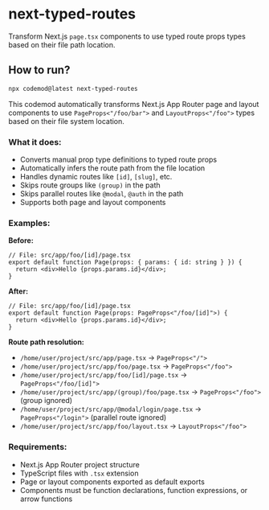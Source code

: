 # next-typed-routes

Transform Next.js `page.tsx` components to use typed route props types based on their file path location.

## How to run?

```bash
npx codemod@latest next-typed-routes
```

This codemod automatically transforms Next.js App Router page and layout components to use `PageProps<"/foo/bar">` and `LayoutProps<"/foo">` types based on their file system location.

### What it does:

- Converts manual prop type definitions to typed route props
- Automatically infers the route path from the file location
- Handles dynamic routes like `[id]`, `[slug]`, etc.
- Skips route groups like `(group)` in the path
- Skips parallel routes like `@modal`, `@auth` in the path
- Supports both page and layout components

### Examples:

**Before:**

```tsx
// File: src/app/foo/[id]/page.tsx
export default function Page(props: { params: { id: string } }) {
  return <div>Hello {props.params.id}</div>;
}
```

**After:**

```tsx
// File: src/app/foo/[id]/page.tsx
export default function Page(props: PageProps<"/foo/[id]">) {
  return <div>Hello {props.params.id}</div>;
}
```

**Route path resolution:**

- `/home/user/project/src/app/page.tsx` → `PageProps<"/">`
- `/home/user/project/src/app/foo/page.tsx` → `PageProps<"/foo">`
- `/home/user/project/src/app/foo/[id]/page.tsx` → `PageProps<"/foo/[id]">`
- `/home/user/project/src/app/(group)/foo/page.tsx` → `PageProps<"/foo">` (group ignored)
- `/home/user/project/src/app/@modal/login/page.tsx` → `PageProps<"/login">` (parallel route ignored)
- `/home/user/project/src/app/foo/layout.tsx` → `LayoutProps<"/foo">`

### Requirements:

- Next.js App Router project structure
- TypeScript files with `.tsx` extension
- Page or layout components exported as default exports
- Components must be function declarations, function expressions, or arrow functions

